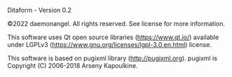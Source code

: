 Ditaform - Version 0.2

©2022 daemonangel. All rights reserved. See license for more information.

This software uses Qt open source libraries (https://www.qt.io/) available under LGPLv3 (https://www.gnu.org/licenses/lgpl-3.0.en.html) license.

This software is based on pugixml library (http://pugixml.org). pugixml is Copyright (C) 2006-2018 Arseny Kapoulkine.
